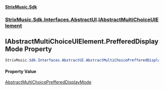 #### [StrixMusic.Sdk](./index.md 'index')
### [StrixMusic.Sdk.Interfaces.AbstractUI](./StrixMusic-Sdk-Interfaces-AbstractUI.md 'StrixMusic.Sdk.Interfaces.AbstractUI').[IAbstractMultiChoiceUIElement](./StrixMusic-Sdk-Interfaces-AbstractUI-IAbstractMultiChoiceUIElement.md 'StrixMusic.Sdk.Interfaces.AbstractUI.IAbstractMultiChoiceUIElement')
## IAbstractMultiChoiceUIElement.PrefferedDisplayMode Property
```csharp
StrixMusic.Sdk.Interfaces.AbstractUI.AbstractMultiChoicePrefferedDisplayMode PrefferedDisplayMode { get; }
```
#### Property Value
[AbstractMultiChoicePrefferedDisplayMode](./StrixMusic-Sdk-Interfaces-AbstractUI-AbstractMultiChoicePrefferedDisplayMode.md 'StrixMusic.Sdk.Interfaces.AbstractUI.AbstractMultiChoicePrefferedDisplayMode')  
